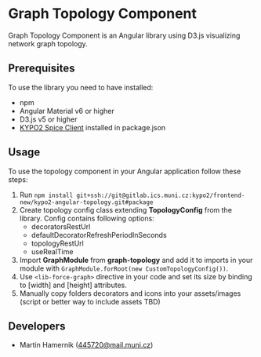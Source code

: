 # Graph Topology Component

Graph Topology Component is an Angular library using D3.js visualizing network graph topology.

## Prerequisites

To use the library you need to have installed:

* npm
* Angular Material v6 or higher
* D3.js v5 or higher
* [KYPO2 Spice Client](https://gitlab.ics.muni.cz/kypo2/services-and-portlets/kypo2-spice-client) installed in package.json

## Usage

To use the topology component in your Angular application follow these steps:

1. Run `npm install git+ssh://git@gitlab.ics.muni.cz:kypo2/frontend-new/kypo2-angular-topology.git#package`
2. Create topology config class extending **TopologyConfig** from the library. Config contains following options:
    +  decoratorsRestUrl
    + defaultDecoratorRefreshPeriodInSeconds
    + topologyRestUrl
    + useRealTime
2. Import **GraphModule** from **graph-topology** and add it to imports in your module with `GraphModule.forRoot(new CustomTopologyConfig())`.
3. Use `<lib-force-graph>` directive in your code and set its size by binding to [width] and [height] attributes.
4. Manually copy folders decorators and icons into your assets/images (script or better way to include assets TBD)

## Developers

* Martin Hamernik (445720@mail.muni.cz)
